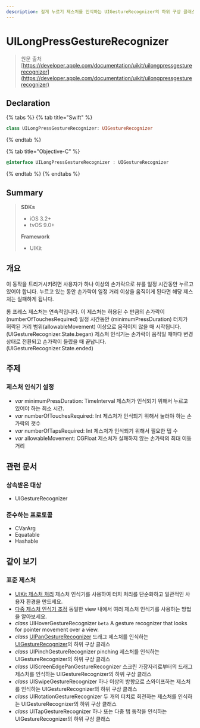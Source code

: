 ```yaml
---
description: 길게 누르기 제스처를 인식하는 UIGestureRecognizer의 하위 구상 클래스
---
```


# UILongPressGestureRecognizer

> 원문 출처  
> [https://developer.apple.com/documentation/uikit/uilongpressgesturerecognizer](https://developer.apple.com/documentation/uikit/uilongpressgesturerecognizer)

## Declaration

{% tabs %}
{% tab title="Swift" %}
```swift
class UILongPressGestureRecognizer: UIGestureRecognizer
```
{% endtab %}

{% tab title="Objective-C" %}
```objectivec
@interface UILongPressGestureRecognizer : UIGestureRecognizer
```
{% endtab %}
{% endtabs %}

## Summary

> **SDKs**
>
> * iOS 3.2+
> * tvOS 9.0+
>
> **Framework**
>
> * UIKit

## 개요

이 동작을 트리거시키려면 사용자가 하나 이상의 손가락으로 뷰를 일정 시간동안 누르고 있어야 합니다. 누르고 있는 동안 손가락이 일정 거리 이상을 움직이게 된다면 해당 제스처는 실패하게 됩니다.

롱 프레스 제스처는 연속적입니다. 이 제스처는 허용된 수 만큼의 손가락이 \(numberOfTouchesRequired\) 일정 시간동안 \(minimumPressDuration\) 터치가 허락된 거리 범위\(allowableMovement\) 이상으로 움직이지 않을 때 시작됩니다. \(UIGestureRecognizer.State.began\) 제스처 인식기는 손가락이 움직일 때마다 변경 상태로 전환되고 손가락이 들렸을 때 끝납니다. \(UIGestureRecognizer.State.ended\)

## 주제

### 제스처 인식기 설정

* _var_ minimumPressDuration: TimeInterval 제스처가 인식되기 위해서 누르고 있어야 하는 최소 시간.
* _var_ numberOfTouchesRequired: Int 제스처가 인식되기 위해서 눌러야 하는 손가락의 갯수
* _var_ numberOfTapsRequired: Int 제스처가 인식되기 위해서 필요한 탭 수
* _var_ allowableMovement: CGFloat 제스처가 실패하지 않는 손가락의 최대 이동거리



## 관련 문서

### 상속받은 대상

* UIGestureRecognizer

### 준수하는 프로토콜

* CVarArg
* Equatable
* Hashable

## 같이 보기

### 표준 제스처

* [UIKit 제스처 처리](handling_uikit_gestures.md) 제스처 인식기를 사용하여 터치 처리를 단순화하고 일관적인 사용자 환경을 만드세요.
* [다중 제스처 인식기 조정](coordinating-multiple-gesture-recognizers.md) 동일한 view 내에서 여러 제스처 인식기를 사용하는 방법을 알아보세요.
* _class_ UIHoverGestureRecognizer `beta` A gesture recognizer that looks for pointer movement over a view.
* _class_ [UIPanGestureRecognizer](uipangesturerecognizer/) 드래그 제스처를 인식하는 [UIGestureRecognizer](uigesturerecognizer.md)의 하위 구상 클래스
* _class_ UIPinchGestureRecognizer pinching 제스처를 인식하는 UIGestureRecognizer의 하위 구상 클래스
* _class_ UIScreenEdgePanGestureRecognizer 스크린 가장자리로부터의 드래그 제스처를 인식하는 UIGestureRecognizer의 하위 구상 클래스
* _class_ UISwipeGestureRecognizer 하나 이상의 방향으로 스와이프하는 제스처를 인식하는 UIGestureRecognizer의 하위 구상 클래스
* _class_ UIRotationGestureRecognizer 두 개의 터치로 회전하는 제스처를 인식하는 UIGestureRecognizer의 하위 구상 클래스
* _class_ UITapGestureRecognizer 하나 또는 다중 탭 동작을 인식하는 UIGestureRecognizer의 하위 구상 클래스

